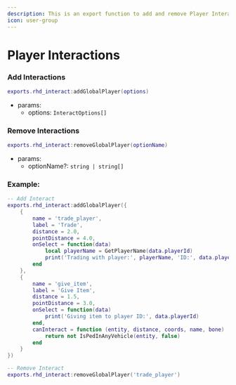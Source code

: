```yaml
---
description: This is an export function to add and remove Player Interactions.
icon: user-group
---
```


# Player Interactions

### Add Interactions

```lua
exports.rhd_interact:addGlobalPlayer(options)
```

* params:
  * options: `InteractOptions[]`&#x20;

### Remove Interactions

```lua
exports.rhd_interact:removeGlobalPlayer(optionName)
```

* params:
  * optionName?: `string | string[]`&#x20;

### Example:

```lua
-- Add Interact
exports.rhd_interact:addGlobalPlayer({
    {
        name = 'trade_player',
        label = 'Trade',
        distance = 2.0,
        pointDistance = 4.0,
        onSelect = function(data)
            local playerName = GetPlayerName(data.playerId)
            print('Trading with player:', playerName, 'ID:', data.playerId)
        end
    },
    {
        name = 'give_item',
        label = 'Give Item',
        distance = 1.5,
        pointDistance = 3.0,
        onSelect = function(data)
            print('Giving item to player ID:', data.playerId)
        end,
        canInteract = function (entity, distance, coords, name, bone)
            return not IsPedInAnyVehicle(entity, false)
        end
    }
})

-- Remove Interact
exports.rhd_interact:removeGlobalPlayer('trade_player')
```
